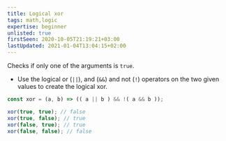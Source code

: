 ```yaml
---
title: Logical xor
tags: math,logic
expertise: beginner
unlisted: true
firstSeen: 2020-10-05T21:19:21+03:00
lastUpdated: 2021-01-04T13:04:15+02:00
---
```


Checks if only one of the arguments is `true`.

- Use the logical or (`||`), and (`&&`) and not (`!`) operators on the two given values to create the logical xor.

```js
const xor = (a, b) => (( a || b ) && !( a && b ));
```

```js
xor(true, true); // false
xor(true, false); // true
xor(false, true); // true
xor(false, false); // false
```
